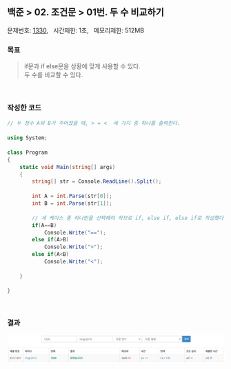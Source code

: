 
## 백준 > 02. 조건문 > 01번. 두 수 비교하기    
문제번호: [1330](https://www.acmicpc.net/problem/1330), &nbsp; 시간제한: 1초, &nbsp; 메모리제한: 512MB

### 목표     
> if문과 if else문을 상황에 맞게 사용할 수 있다.    
> 두 수를 비교할 수 있다.    

<br>

### 작성한 코드   

```cs
// 두 정수 A와 B가 주어졌을 때, > = <  세 가지 중 하나를 출력한다.

using System;

class Program
{
    static void Main(string[] args)
    {        
        string[] str = Console.ReadLine().Split();
        
        int A = int.Parse(str[0]);
        int B = int.Parse(str[1]);
        
        // 세 케이스 중 하나만을 선택해야 하므로 if, else if, else if로 작성했다.
        if(A==B)
            Console.Write("==");
        else if(A>B)
            Console.Write(">");
        else if(A<B)
            Console.Write("<");

    }
    
}
```

<br>

### 결과    

![02단계 01번문항 제출결과](result_01.png)